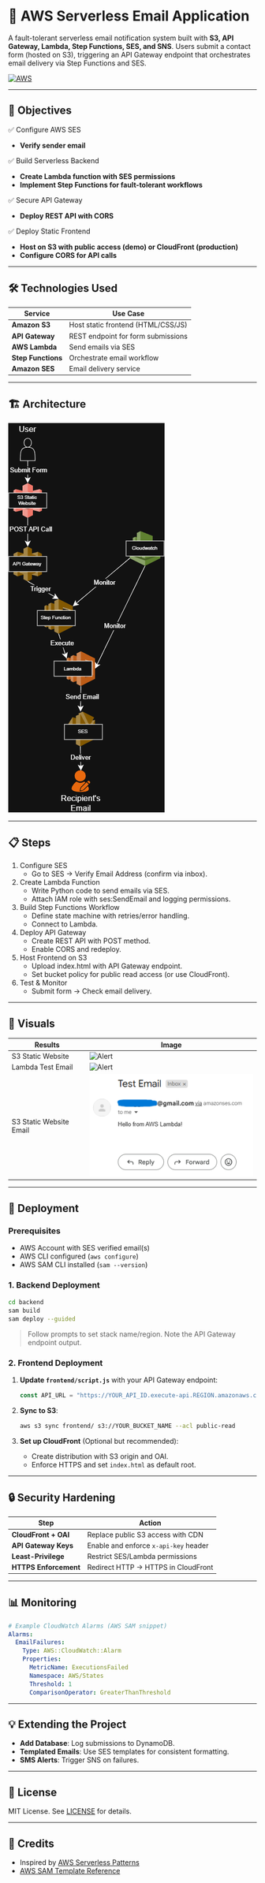 # 📧 AWS Serverless Email Application

A fault-tolerant serverless email notification system built with **S3, API Gateway, Lambda, Step Functions, SES, and SNS**. Users submit a contact form (hosted on S3), triggering an API Gateway endpoint that orchestrates email delivery via Step Functions and SES.

[![AWS](https://img.shields.io/badge/AWS-FF9900?logo=amazonaws&logoColor=white)](https://aws.amazon.com)

---

## 📌 Objectives
✅ Configure AWS SES
- **Verify sender email**
  
✅ Build Serverless Backend
- **Create Lambda function with SES permissions**
- **Implement Step Functions for fault-tolerant workflows**

✅ Secure API Gateway
- **Deploy REST API with CORS**

✅ Deploy Static Frontend
- **Host on S3 with public access (demo) or CloudFront (production)**
- **Configure CORS for API calls**

---

## 🛠️ Technologies Used
| Service               | Use Case                          |
|-----------------------|-----------------------------------|
| **Amazon S3**         | Host static frontend (HTML/CSS/JS)|
| **API Gateway**       | REST endpoint for form submissions|
| **AWS Lambda**        | Send emails via SES               |
| **Step Functions**    | Orchestrate email workflow        |
| **Amazon SES**        | Email delivery service            |

---

## 🏗️ Architecture
![Architecture Diagram](diagram/ServerlessApplication.png)

---

## 📋 Steps
1. Configure SES
    - Go to SES → Verify Email Address (confirm via inbox).
2. Create Lambda Function
    - Write Python code to send emails via SES.
    - Attach IAM role with ses:SendEmail and logging permissions.
3. Build Step Functions Workflow
    - Define state machine with retries/error handling.
    - Connect to Lambda.
4. Deploy API Gateway
    - Create REST API with POST method.
    - Enable CORS and redeploy.
5. Host Frontend on S3
    - Upload index.html with API Gateway endpoint.
    - Set bucket policy for public read access (or use CloudFront).
6. Test & Monitor
    - Submit form → Check email delivery.

---

## 📸 Visuals
| Results | Image |
|-------------|-------|
| S3 Static Website | ![Alert](images/Topic.png) |
| Lambda Test Email | ![Alert](images/AWSBudgetSNS.png) |
| S3 Static Website Email | ![Alert](images/LambdaEmail.png) |

---

## 🚀 Deployment

### Prerequisites
- AWS Account with SES verified email(s)
- AWS CLI configured (`aws configure`)
- AWS SAM CLI installed (`sam --version`)

### 1. Backend Deployment
```bash
cd backend
sam build
sam deploy --guided
```
> Follow prompts to set stack name/region. Note the API Gateway endpoint output.

### 2. Frontend Deployment
1. **Update `frontend/script.js`** with your API Gateway endpoint:
   ```javascript
   const API_URL = "https://YOUR_API_ID.execute-api.REGION.amazonaws.com/prod/sendEmail";
   ```

2. **Sync to S3**:
   ```bash
   aws s3 sync frontend/ s3://YOUR_BUCKET_NAME --acl public-read
   ```

3. **Set up CloudFront** (Optional but recommended):
   - Create distribution with S3 origin and OAI.
   - Enforce HTTPS and set `index.html` as default root.

---

## 🔒 Security Hardening
| Step                  | Action                                  |
|-----------------------|-----------------------------------------|
| **CloudFront + OAI**  | Replace public S3 access with CDN       |
| **API Gateway Keys**  | Enable and enforce `x-api-key` header   |
| **Least-Privilege**   | Restrict SES/Lambda permissions         |
| **HTTPS Enforcement** | Redirect HTTP → HTTPS in CloudFront     |

---

## 📊 Monitoring
```yaml
# Example CloudWatch Alarms (AWS SAM snippet)
Alarms:
  EmailFailures:
    Type: AWS::CloudWatch::Alarm
    Properties:
      MetricName: ExecutionsFailed
      Namespace: AWS/States
      Threshold: 1
      ComparisonOperator: GreaterThanThreshold
```

---

## 💡 Extending the Project
- **Add Database**: Log submissions to DynamoDB.
- **Templated Emails**: Use SES templates for consistent formatting.
- **SMS Alerts**: Trigger SNS on failures.

---

## 📜 License
MIT License. See [LICENSE](./LICENSE) for details.

---

## 🙏 Credits
- Inspired by [AWS Serverless Patterns](https://serverlessland.com)
- [AWS SAM Template Reference](https://docs.aws.amazon.com/serverless-application-model/latest/developerguide/sam-resource-function.html)

